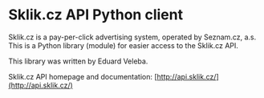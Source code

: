 # Sklik.cz API Python client

Sklik.cz is a pay-per-click advertising system, operated by Seznam.cz, a.s.
This is a Python library (module) for easier access to the Sklik.cz API.

This library was written by Eduard Veleba.

Sklik.cz API homepage and documentation: [http://api.sklik.cz/](http://api.sklik.cz/)

